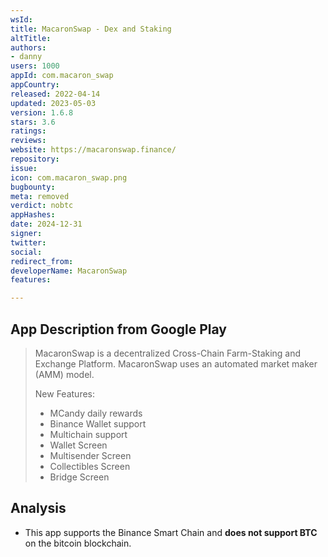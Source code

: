 ```yaml
---
wsId: 
title: MacaronSwap - Dex and Staking
altTitle: 
authors:
- danny
users: 1000
appId: com.macaron_swap
appCountry: 
released: 2022-04-14
updated: 2023-05-03
version: 1.6.8
stars: 3.6
ratings: 
reviews: 
website: https://macaronswap.finance/
repository: 
issue: 
icon: com.macaron_swap.png
bugbounty: 
meta: removed
verdict: nobtc
appHashes: 
date: 2024-12-31
signer: 
twitter: 
social: 
redirect_from: 
developerName: MacaronSwap
features: 

---
```


## App Description from Google Play

> MacaronSwap is a decentralized Cross-Chain Farm-Staking and Exchange Platform. MacaronSwap uses an automated market maker (AMM) model.
>
> New Features:
> - MCandy daily rewards
> - Binance Wallet support
> - Multichain support
> - Wallet Screen
> - Multisender Screen
> - Collectibles Screen
> - Bridge Screen

## Analysis 

-  This app supports the Binance Smart Chain and **does not support BTC** on the bitcoin blockchain.

